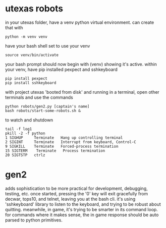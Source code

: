 # utexas robots

in your utexas folder, have a venv python virtual environment. can create that with

    python -m venv venv

have your bash shell set to use your venv

    source venv/bin/activate

your bash prompt should now begin with (venv) showing it's active. within your venv, have pip installed pexpect and sshkeyboard

    pip install pexpect
    pip install sshkeyboard

with project utexas 'booted from disk' and running in a terminal, open other terminals and use the commands

    python robots/gen2.py [captain's name]
    bash robots/start-some-robots.sh &

to watch and shutdown

    tail -f log1
    pkill -2 -f python
    1 SIGHUP     Terminate   Hang up controlling terminal
    2 SIGINT     Terminate   Interrupt from keyboard, Control-C
    9 SIGKILL    Terminate   Forced-process termination
    15 SIGTERM    Terminate   Process termination
    20 SIGTSTP   ctrlz

# gen2

adds sophistication to be more practical for development, debugging, testing, etc. once started, pressing the '0' key will exit gracefully from decwar, tops10, and telnet, leaving you at the bash cli. it's using 'sshkeyboard' library to listen to the keyboard, and trying to be robust about quitting. meanwhile, in game, it's trying to be smarter in its command loop. for commands where it makes sense, the in game response should be auto parsed to python primitives.

